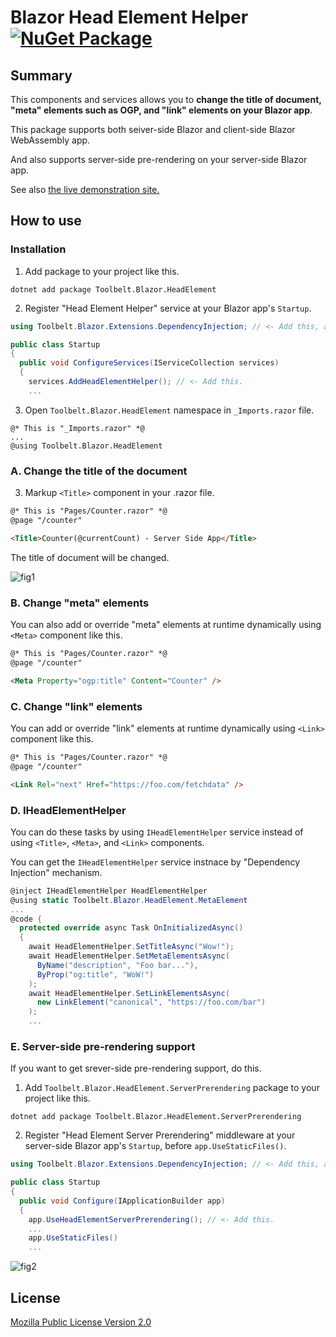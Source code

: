 # Blazor Head Element Helper [![NuGet Package](https://img.shields.io/nuget/v/Toolbelt.Blazor.HeadElement.svg)](https://www.nuget.org/packages/Toolbelt.Blazor.HeadElement/)

## Summary

This components and services allows you to **change the title of document, "meta" elements such as OGP, and "link" elements on your Blazor app**.

This package supports both seiver-side Blazor and client-side Blazor WebAssembly app.

And also supports server-side pre-rendering on your server-side Blazor app.

See also [the live demonstration site.](https://demo-blazor-headelement.azurewebsites.net/)

## How to use

### Installation

1. Add package to your project like this.

```shell
dotnet add package Toolbelt.Blazor.HeadElement
```

2. Register "Head Element Helper" service at your Blazor app's `Startup`.

```csharp
using Toolbelt.Blazor.Extensions.DependencyInjection; // <- Add this, and...

public class Startup
{
  public void ConfigureServices(IServiceCollection services)
  {
    services.AddHeadElementHelper(); // <- Add this.
    ...
```

3. Open `Toolbelt.Blazor.HeadElement` namespace in `_Imports.razor` file.

```
@* This is "_Imports.razor" *@
...
@using Toolbelt.Blazor.HeadElement
```

### A. Change the title of the document

3. Markup `<Title>` component in your .razor file.

```html
@* This is "Pages/Counter.razor" *@
@page "/counter"

<Title>Counter(@currentCount) - Server Side App</Title>
```

The title of document will be changed.

![fig1](https://raw.githubusercontent.com/jsakamoto/Toolbelt.Blazor.HeadElement/master/.assets/fig1.png)

### B. Change "meta" elements

You can also add or override "meta" elements at runtime dynamically using `<Meta>` component like this.

```html
@* This is "Pages/Counter.razor" *@
@page "/counter"

<Meta Property="ogp:title" Content="Counter" />
```

### C. Change "link" elements

You can add or override "link" elements at runtime dynamically using `<Link>` component like this.

```html
@* This is "Pages/Counter.razor" *@
@page "/counter"

<Link Rel="next" Href="https://foo.com/fetchdata" />
```

### D. IHeadElementHelper

You can do these tasks by using `IHeadElementHelper` service instead of using `<Title>`, `<Meta>`, and `<Link>` components.

You can get the `IHeadElementHelper` service instnace by "Dependency Injection" mechanism.

```csharp
@inject IHeadElementHelper HeadElementHelper
@using static Toolbelt.Blazor.HeadElement.MetaElement
...
@code {
  protected override async Task OnInitializedAsync()
  {
    await HeadElementHelper.SetTitleAsync("Wow!");
    await HeadElementHelper.SetMetaElementsAsync(
      ByName("description", "Foo bar..."),
      ByProp("og:title", "WoW!")
    );
    await HeadElementHelper.SetLinkElementsAsync(
      new LinkElement("canonical", "https://foo.com/bar")
    );
    ...
```

### E. Server-side pre-rendering support

If you want to get srever-side pre-rendering support, do this.

1. Add `Toolbelt.Blazor.HeadElement.ServerPrerendering` package to your project like this.

```shell
dotnet add package Toolbelt.Blazor.HeadElement.ServerPrerendering
```

2. Register "Head Element Server Prerendering" middleware at your server-side Blazor app's `Startup`, before `app.UseStaticFiles()`.

```csharp
using Toolbelt.Blazor.Extensions.DependencyInjection; // <- Add this, and...

public class Startup
{
  public void Configure(IApplicationBuilder app)
  {
    app.UseHeadElementServerPrerendering(); // <- Add this.
    ...
    app.UseStaticFiles()
    ...
```

![fig2](https://raw.githubusercontent.com/jsakamoto/Toolbelt.Blazor.HeadElement/master/.assets/fig2.png)

## License

[Mozilla Public License Version 2.0](https://raw.githubusercontent.com/jsakamoto/Toolbelt.Blazor.HeadElement/master/LICENSE)
